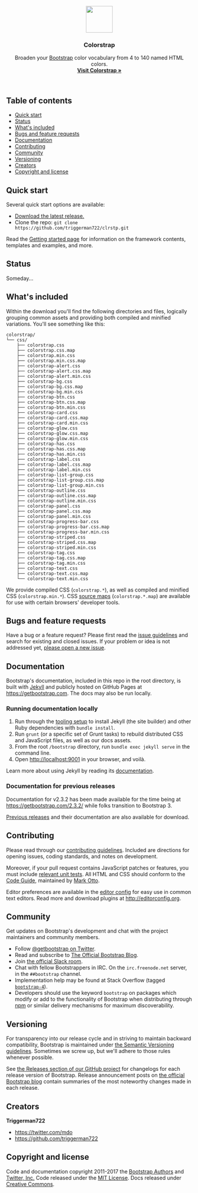 <p align="center">
  <a href="https://triggerman722.github.io/clrstp/#/">
    <img src="https://triggerman722.github.io/clrstp/data/img/logogreen.png" width=72>
  </a>

  <h3 align="center">Colorstrap</h3>

  <p align="center">
    Broaden your <a href="https://www.getbootstrap.com/">Bootstrap</a> color vocabulary from 4 to 140 named HTML colors.
    <br>
    <a href="https://triggerman722.github.io/clrstp/#/"><strong>Visit Colorstrap &raquo;</strong></a>
  </p>
</p>

<br>

## Table of contents

- [Quick start](#quick-start)
- [Status](#status)
- [What's included](#whats-included)
- [Bugs and feature requests](#bugs-and-feature-requests)
- [Documentation](#documentation)
- [Contributing](#contributing)
- [Community](#community)
- [Versioning](#versioning)
- [Creators](#creators)
- [Copyright and license](#copyright-and-license)

## Quick start

Several quick start options are available:

- [Download the latest release.](https://github.com/triggerman722/colorstrap/dist/zip/colorstrap.zip)
- Clone the repo: `git clone https://github.com/triggerman722/clrstp.git`

Read the [Getting started page](https://www.colorstrap.com/getting-started/) for information on the framework contents, templates and examples, and more.

## Status

Someday...

## What's included

Within the download you'll find the following directories and files, logically grouping common assets and providing both compiled and minified variations. You'll see something like this:

```
colorstrap/
└── css/
    ├── colorstrap.css
    ├── colorstrap.css.map
    ├── colorstrap.min.css
    ├── colorstrap.min.css.map
    ├── colorstrap-alert.css
    ├── colorstrap-alert.css.map
    ├── colorstrap-alert.min.css
    ├── colorstrap-bg.css
    ├── colorstrap-bg.css.map
    ├── colorstrap-bg.min.css
    ├── colorstrap-btn.css
    ├── colorstrap-btn.css.map
    ├── colorstrap-btn.min.css
    ├── colorstrap-card.css
    ├── colorstrap-card.css.map
    ├── colorstrap-card.min.css
    ├── colorstrap-glow.css
    ├── colorstrap-glow.css.map
    ├── colorstrap-glow.min.css
    ├── colorstrap-has.css
    ├── colorstrap-has.css.map
    ├── colorstrap-has.min.css
    ├── colorstrap-label.css
    ├── colorstrap-label.css.map
    ├── colorstrap-label.min.css
    ├── colorstrap-list-group.css
    ├── colorstrap-list-group.css.map
    ├── colorstrap-list-group.min.css
    ├── colorstrap-outline.css
    ├── colorstrap-outline.css.map
    ├── colorstrap-outline.min.css
    ├── colorstrap-panel.css
    ├── colorstrap-panel.css.map
    ├── colorstrap-panel.min.css
    ├── colorstrap-progress-bar.css
    ├── colorstrap-progress-bar.css.map
    ├── colorstrap-progress-bar.min.css
    ├── colorstrap-striped.css
    ├── colorstrap-striped.css.map
    ├── colorstrap-striped.min.css
    ├── colorstrap-tag.css
    ├── colorstrap-tag.css.map
    ├── colorstrap-tag.min.css
    ├── colorstrap-text.css
    ├── colorstrap-text.css.map
    └── colorstrap-text.min.css
```

We provide compiled CSS (`colorstrap.*`), as well as compiled and minified CSS (`colorstrap.min.*`). CSS [source maps](https://developers.google.com/web/tools/chrome-devtools/debug/readability/source-maps) (`colorstrap.*.map`) are available for use with certain browsers' developer tools.


## Bugs and feature requests

Have a bug or a feature request? Please first read the [issue guidelines](https://github.com/triggerman722/clrstp/blob/master/CONTRIBUTING.md#using-the-issue-tracker) and search for existing and closed issues. If your problem or idea is not addressed yet, [please open a new issue](https://github.com/triggerman722/clrstp/issues/new).


## Documentation

Bootstrap's documentation, included in this repo in the root directory, is built with [Jekyll](https://jekyllrb.com) and publicly hosted on GitHub Pages at <https://getbootstrap.com>. The docs may also be run locally.

### Running documentation locally

1. Run through the [tooling setup](https://github.com/triggerman722/clrstp/blob/v4-dev/docs/getting-started/build-tools.md#tooling-setup) to install Jekyll (the site builder) and other Ruby dependencies with `bundle install`.
2. Run `grunt` (or a specific set of Grunt tasks) to rebuild distributed CSS and JavaScript files, as well as our docs assets.
3. From the root `/bootstrap` directory, run `bundle exec jekyll serve` in the command line.
4. Open <http://localhost:9001> in your browser, and voilà.

Learn more about using Jekyll by reading its [documentation](https://jekyllrb.com/docs/home/).

### Documentation for previous releases

Documentation for v2.3.2 has been made available for the time being at <https://getbootstrap.com/2.3.2/> while folks transition to Bootstrap 3.

[Previous releases](https://github.com/triggerman722/clrstp/releases) and their documentation are also available for download.



## Contributing

Please read through our [contributing guidelines](https://github.com/triggerman722/clrstp/blob/master/CONTRIBUTING.md). Included are directions for opening issues, coding standards, and notes on development.

Moreover, if your pull request contains JavaScript patches or features, you must include [relevant unit tests](https://github.com/triggerman722/clrstp/tree/master/js/tests). All HTML and CSS should conform to the [Code Guide](https://github.com/mdo/code-guide), maintained by [Mark Otto](https://github.com/mdo).

Editor preferences are available in the [editor config](https://github.com/triggerman722/clrstp/blob/master/.editorconfig) for easy use in common text editors. Read more and download plugins at <http://editorconfig.org>.



## Community

Get updates on Bootstrap's development and chat with the project maintainers and community members.

- Follow [@getbootstrap on Twitter](https://twitter.com/getbootstrap).
- Read and subscribe to [The Official Bootstrap Blog](https://blog.getbootstrap.com).
- Join [the official Slack room](https://bootstrap-slack.herokuapp.com).
- Chat with fellow Bootstrappers in IRC. On the `irc.freenode.net` server, in the `##bootstrap` channel.
- Implementation help may be found at Stack Overflow (tagged [`bootstrap-4`](https://stackoverflow.com/questions/tagged/bootstrap-4)).
- Developers should use the keyword `bootstrap` on packages which modify or add to the functionality of Bootstrap when distributing through [npm](https://www.npmjs.com/browse/keyword/bootstrap) or similar delivery mechanisms for maximum discoverability.



## Versioning

For transparency into our release cycle and in striving to maintain backward compatibility, Bootstrap is maintained under [the Semantic Versioning guidelines](http://semver.org/). Sometimes we screw up, but we'll adhere to those rules whenever possible.

See [the Releases section of our GitHub project](https://github.com/triggerman722/clrstp/releases) for changelogs for each release version of Bootstrap. Release announcement posts on [the official Bootstrap blog](https://blog.getbootstrap.com) contain summaries of the most noteworthy changes made in each release.


## Creators

**Triggerman722**

- <https://twitter.com/mdo>
- <https://github.com/triggerman722>


## Copyright and license

Code and documentation copyright 2011-2017 the [Bootstrap Authors](https://github.com/triggerman722/clrstp/graphs/contributors) and [Twitter, Inc.](https://twitter.com) Code released under the [MIT License](https://github.com/triggerman722/clrstp/blob/master/LICENSE). Docs released under [Creative Commons](https://github.com/triggerman722/clrstp/blob/master/docs/LICENSE).
